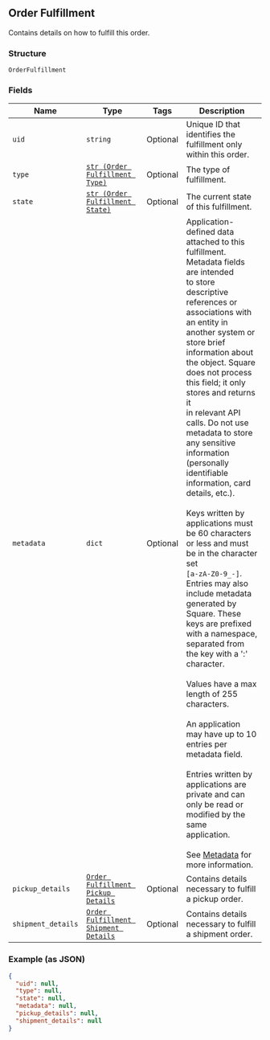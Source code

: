 ## Order Fulfillment

Contains details on how to fulfill this order.

### Structure

`OrderFulfillment`

### Fields

| Name | Type | Tags | Description |
|  --- | --- | --- | --- |
| `uid` | `string` | Optional | Unique ID that identifies the fulfillment only within this order. |
| `type` | [`str (Order Fulfillment Type)`]($m/OrderFulfillmentType) | Optional | The type of fulfillment. |
| `state` | [`str (Order Fulfillment State)`]($m/OrderFulfillmentState) | Optional | The current state of this fulfillment. |
| `metadata` | `dict` | Optional | Application-defined data attached to this fulfillment. Metadata fields are intended<br>to store descriptive references or associations with an entity in another system or store brief<br>information about the object. Square does not process this field; it only stores and returns it<br>in relevant API calls. Do not use metadata to store any sensitive information (personally<br>identifiable information, card details, etc.).<br><br>Keys written by applications must be 60 characters or less and must be in the character set<br>`[a-zA-Z0-9_-]`. Entries may also include metadata generated by Square. These keys are prefixed<br>with a namespace, separated from the key with a ':' character.<br><br>Values have a max length of 255 characters.<br><br>An application may have up to 10 entries per metadata field.<br><br>Entries written by applications are private and can only be read or modified by the same<br>application.<br><br>See [Metadata](https://developer.squareup.com/docs/build-basics/metadata) for more information. |
| `pickup_details` | [`Order Fulfillment Pickup Details`]($m/OrderFulfillmentPickupDetails) | Optional | Contains details necessary to fulfill a pickup order. |
| `shipment_details` | [`Order Fulfillment Shipment Details`]($m/OrderFulfillmentShipmentDetails) | Optional | Contains details necessary to fulfill a shipment order. |

### Example (as JSON)

```json
{
  "uid": null,
  "type": null,
  "state": null,
  "metadata": null,
  "pickup_details": null,
  "shipment_details": null
}
```

